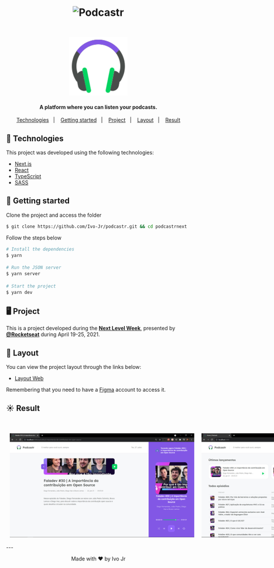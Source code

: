 <h1 align="center">
    <img alt="Podcastr" title="Podcastr" src="src/assets/img/podcastr.svg" />
</h1>

<br>

<p align="center">
  <img alt="Moveit" src="src/assets/img/icon.svg" width="160px">
</p>

<h4 align="center">
  A platform where you can listen your podcasts.
</h4>

<p align="center">
  <a href="#test_tube-technologies">Technologies</a>&nbsp;&nbsp;&nbsp;|&nbsp;&nbsp;&nbsp;
  <a href="#rocket-Getting-started">Getting started</a>&nbsp;&nbsp;&nbsp;|&nbsp;&nbsp;&nbsp;
  <a href="#desktop_computer-Project">Project</a>&nbsp;&nbsp;&nbsp;|&nbsp;&nbsp;&nbsp;
  <a href="#bookmark-Layout">Layout</a>&nbsp;&nbsp;&nbsp;|&nbsp;&nbsp;&nbsp;
  <a href="#sunny-result">Result</a>
</p>

## :test_tube: Technologies

This project was developed using the following technologies:

- [Next.js](https://nextjs.org/)
- [React](https://reactjs.org)
- [TypeScript](https://www.typescriptlang.org/)
- [SASS](https://sass-lang.com/documentation/js-api)

## :rocket: Getting started

Clone the project and access the folder

```bash
$ git clone https://github.com/Ivo-Jr/podcastr.git && cd podcastrnext
```

Follow the steps below
```bash
# Install the dependencies
$ yarn

# Run the JSON server
$ yarn server

# Start the project
$ yarn dev
```

## :desktop_computer: Project

This is a project developed during the **[Next Level Week](https://nextlevelweek.com/)**, presented by **[@Rocketseat](https://github.com/Rocketseat)** during April 19-25, 2021.

## :bookmark: Layout

You can view the project layout through the links below:

- [Layout Web](https://www.figma.com/file/UwFEntsHpHYJlHNQAQr4gA/Podcastr?node-id=160%3A2761) 

Remembering that you need to have a [Figma](http://figma.com/) account to access it.

## :sunny: Result

  <div style="display: flex;   flex-direction: column;
  align-items: center;">
  <h1 align="center" style="display: flex; flex-direction:row;">
      <img   style="margin: 0 10px;" alt="podcastr-img1" src="src/assets/layout/prt1.png" />
       <br>
       <br>
       <br>
      <img   style="margin: 0 10px;" alt="podcastr-img2" src="src/assets/layout/prt2.png" />
      <br>
      <br>
      <br>
      <img  style="margin: 0 10px;" alt="podcastr-img3" src="src/assets/layout/prt3.png" />
  </h1>     
  </div>
---

<p align="center">Made with ❤ by Ivo Jr</p>
